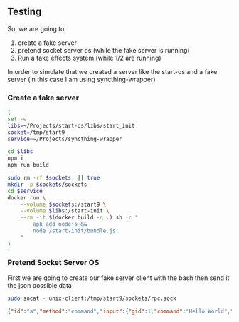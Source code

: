 ## Testing

So, we are going to

1. create a fake server
2. pretend socket server os (while the fake server is running)
3. Run a fake effects system (while 1/2 are running)

In order to simulate that we created a server like the start-os and
a fake server (in this case I am using syncthing-wrapper)

### Create a fake server

```bash
(
set -e
libs=~/Projects/start-os/libs/start_init
socket=/tmp/start9
service=~/Projects/syncthing-wrapper

cd $libs
npm i
npm run build

sudo rm -rf $sockets  || true
mkdir -p $sockets/sockets
cd $service
docker run \
    --volume $sockets:/start9 \
    --volume $libs:/start-init \
    --rm -it $(docker build -q .) sh -c "
        apk add nodejs &&
        node /start-init/bundle.js
    "
)
```

### Pretend Socket Server OS

First we are going to create our fake server client with the bash then send it the json possible data

```bash
sudo socat - unix-client:/tmp/start9/sockets/rpc.sock
```

<!-- prettier-ignore -->
```json
{"id":"a","method":"command","input":{"gid":1,"command":"Hello World","args":["1"],"output":"collect"}}
```
